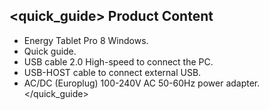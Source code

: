 ## <quick_guide> Product Content
* Energy Tablet Pro 8 Windows.
* Quick guide.
* USB cable 2.0 High-speed to connect the PC.
* USB-HOST cable to connect external USB.
* AC/DC (Europlug) 100-240V AC 50-60Hz power adapter.
</quick_guide>

